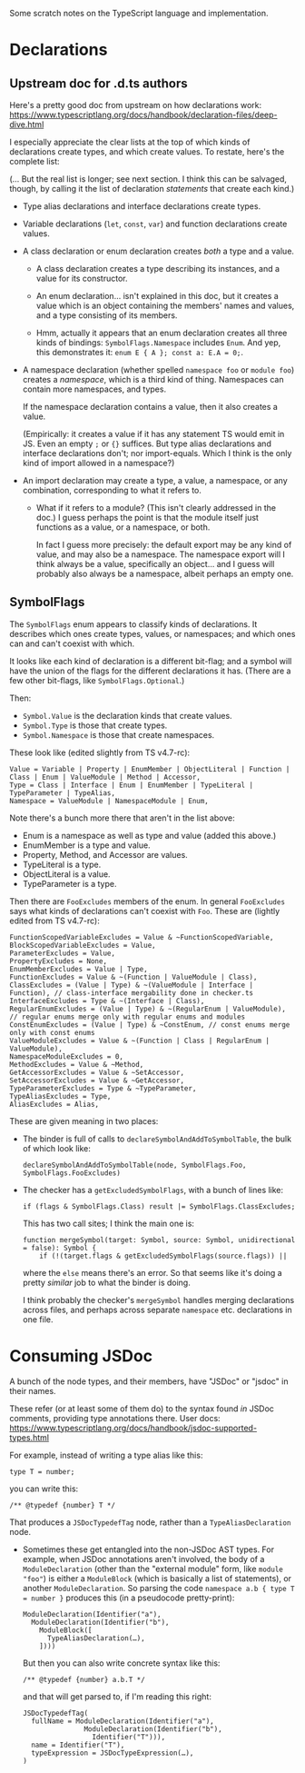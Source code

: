 Some scratch notes on the TypeScript language and implementation.


# Declarations

## Upstream doc for .d.ts authors

Here's a pretty good doc from upstream on how declarations work:
  https://www.typescriptlang.org/docs/handbook/declaration-files/deep-dive.html

I especially appreciate the clear lists at the top of which kinds of
declarations create types, and which create values.  To restate,
here's the complete list:

(… But the real list is longer; see next section.  I think this can be
salvaged, though, by calling it the list of declaration *statements*
that create each kind.)

 * Type alias declarations and interface declarations create types.

 * Variable declarations (`let`, `const`, `var`) and function
   declarations create values.

 * A class declaration or enum declaration creates *both* a type and a
   value.

   * A class declaration creates a type describing its instances, and
     a value for its constructor.

   * An enum declaration… isn't explained in this doc, but it creates
     a value which is an object containing the members' names and
     values, and a type consisting of its members.

   * Hmm, actually it appears that an enum declaration creates all
     three kinds of bindings: `SymbolFlags.Namespace` includes `Enum`.
     And yep, this demonstrates it: `enum E { A }; const a: E.A = 0;`.

 * A namespace declaration (whether spelled `namespace foo` or
   `module foo`) creates a *namespace*, which is a third kind of
   thing.  Namespaces can contain more namespaces, and types.

   If the namespace declaration contains a value, then it also creates
   a value.

   (Empirically: it creates a value if it has any statement TS would
   emit in JS.  Even an empty `;` or `{}` suffices.  But type alias
   declarations and interface declarations don't; nor import-equals.
   Which I think is the only kind of import allowed in a namespace?)

 * An import declaration may create a type, a value, a namespace, or
   any combination, corresponding to what it refers to.

   * What if it refers to a module?  (This isn't clearly addressed in
     the doc.)  I guess perhaps the point is that the module itself
     just functions as a value, or a namespace, or both.

     In fact I guess more precisely: the default export may be any
     kind of value, and may also be a namespace.  The namespace export
     will I think always be a value, specifically an object… and I
     guess will probably also always be a namespace, albeit perhaps an
     empty one.


## SymbolFlags

The `SymbolFlags` enum appears to classify kinds of declarations.  It
describes which ones create types, values, or namespaces; and which
ones can and can't coexist with which.

It looks like each kind of declaration is a different bit-flag; and a
symbol will have the union of the flags for the different declarations
it has.  (There are a few other bit-flags, like
`SymbolFlags.Optional`.)


Then:
 * `Symbol.Value` is the declaration kinds that create values.
 * `Symbol.Type` is those that create types.
 * `Symbol.Namespace` is those that create namespaces.

These look like (edited slightly from TS v4.7-rc):

    Value = Variable | Property | EnumMember | ObjectLiteral | Function | Class | Enum | ValueModule | Method | Accessor,
    Type = Class | Interface | Enum | EnumMember | TypeLiteral | TypeParameter | TypeAlias,
    Namespace = ValueModule | NamespaceModule | Enum,

Note there's a bunch more there that aren't in the list above:

 * Enum is a namespace as well as type and value (added this above.)
 * EnumMember is a type and value.
 * Property, Method, and Accessor are values.
 * TypeLiteral is a type.
 * ObjectLiteral is a value.
 * TypeParameter is a type.


Then there are `FooExcludes` members of the enum.  In general
`FooExcludes` says what kinds of declarations can't coexist with
`Foo`.  These are (lightly edited from TS v4.7-rc):

    FunctionScopedVariableExcludes = Value & ~FunctionScopedVariable,
    BlockScopedVariableExcludes = Value,
    ParameterExcludes = Value,
    PropertyExcludes = None,
    EnumMemberExcludes = Value | Type,
    FunctionExcludes = Value & ~(Function | ValueModule | Class),
    ClassExcludes = (Value | Type) & ~(ValueModule | Interface | Function), // class-interface mergability done in checker.ts
    InterfaceExcludes = Type & ~(Interface | Class),
    RegularEnumExcludes = (Value | Type) & ~(RegularEnum | ValueModule), // regular enums merge only with regular enums and modules
    ConstEnumExcludes = (Value | Type) & ~ConstEnum, // const enums merge only with const enums
    ValueModuleExcludes = Value & ~(Function | Class | RegularEnum | ValueModule),
    NamespaceModuleExcludes = 0,
    MethodExcludes = Value & ~Method,
    GetAccessorExcludes = Value & ~SetAccessor,
    SetAccessorExcludes = Value & ~GetAccessor,
    TypeParameterExcludes = Type & ~TypeParameter,
    TypeAliasExcludes = Type,
    AliasExcludes = Alias,

These are given meaning in two places:

 * The binder is full of calls to `declareSymbolAndAddToSymbolTable`,
   the bulk of which look like:

       declareSymbolAndAddToSymbolTable(node, SymbolFlags.Foo, SymbolFlags.FooExcludes)

 * The checker has a `getExcludedSymbolFlags`, with a bunch of lines
   like:

       if (flags & SymbolFlags.Class) result |= SymbolFlags.ClassExcludes;

   This has two call sites; I think the main one is:

       function mergeSymbol(target: Symbol, source: Symbol, unidirectional = false): Symbol {
           if (!(target.flags & getExcludedSymbolFlags(source.flags)) ||

   where the `else` means there's an error.  So that seems like it's
   doing a pretty *similar* job to what the binder is doing.

   I think probably the checker's `mergeSymbol` handles merging
   declarations across files, and perhaps across separate `namespace`
   etc. declarations in one file.


# Consuming JSDoc

A bunch of the node types, and their members, have "JSDoc" or "jsdoc"
in their names.

These refer (or at least some of them do) to the syntax found *in*
JSDoc comments, providing type annotations there.  User docs:
  https://www.typescriptlang.org/docs/handbook/jsdoc-supported-types.html

For example, instead of writing a type alias like this:

    type T = number;

you can write this:

    /** @typedef {number} T */

That produces a `JSDocTypedefTag` node, rather than a
`TypeAliasDeclaration` node.

* Sometimes these get entangled into the non-JSDoc AST types.  For
  example, when JSDoc annotations aren't involved, the body of a
  `ModuleDeclaration` (other than the "external module" form, like
  `module "foo"`) is either a `ModuleBlock` (which is basically a list
  of statements), or another `ModuleDeclaration`.  So parsing the code
  `namespace a.b { type T = number }` produces this (in a pseudocode
  pretty-print):

      ModuleDeclaration(Identifier("a"),
        ModuleDeclaration(Identifier("b"),
          ModuleBlock([
            TypeAliasDeclaration(…),
          ])))

  But then you can also write concrete syntax like this:

      /** @typedef {number} a.b.T */

  and that will get parsed to, if I'm reading this right:

      JSDocTypedefTag(
        fullName = ModuleDeclaration(Identifier("a"),
                     ModuleDeclaration(Identifier("b"),
                       Identifier("T"))),
        name = Identifier("T"),
        typeExpression = JSDocTypeExpression(…),
      )

